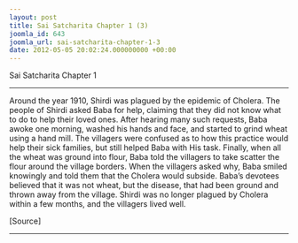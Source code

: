 ```yaml
---
layout: post
title: Sai Satcharita Chapter 1 (3)
joomla_id: 643
joomla_url: sai-satcharita-chapter-1-3
date: 2012-05-05 20:02:24.000000000 +00:00
---
```

Sai Satcharita Chapter 1

* * *

Around the year 1910, Shirdi was plagued by the epidemic of Cholera. The people of Shirdi asked Baba for help, claiming that they did not know what to do to help their loved ones. After hearing many such requests, Baba awoke one morning, washed his hands and face, and started to grind wheat using a hand mill. The villagers were confused as to how this practice would help their sick families, but still helped Baba with His task. Finally, when all the wheat was ground into flour, Baba told the villagers to take scatter the flour around the village borders. When the villagers asked why, Baba smiled knowingly and told them that the Cholera would subside. Baba’s devotees believed that it was not wheat, but the disease, that had been ground and thrown away from the village. Shirdi was no longer plagued by Cholera within a few months, and the villagers lived well.

[Source]

* * *



